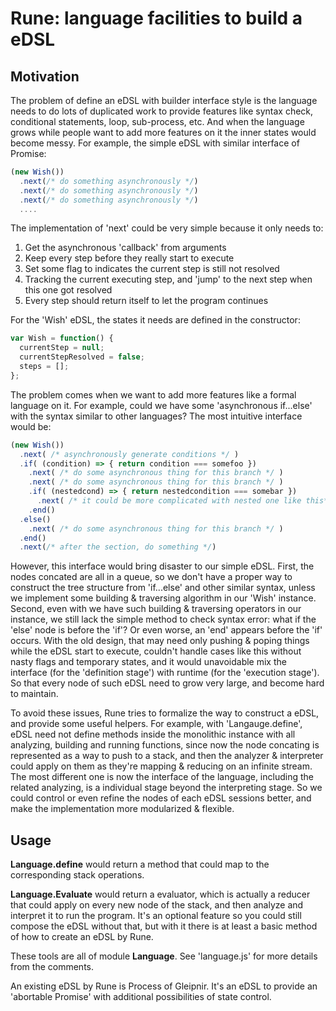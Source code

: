 # Rune: language facilities to build a eDSL

## Motivation

The problem of define an eDSL with builder interface style is the language
needs to do lots of duplicated work to provide features like syntax check,
conditional statements, loop, sub-process, etc. And when the language grows
while people want to add more features on it the inner states would become
messy. For example, the simple eDSL with similar interface of Promise:

```javascript
(new Wish())
  .next(/* do something asynchronously */)
  .next(/* do something asynchronously */)
  .next(/* do something asynchronously */)
  ....
```

The implementation of 'next' could be very simple because it only needs to:

1. Get the asynchronous 'callback' from arguments
2. Keep every step before they really start to execute
2. Set some flag to indicates the current step is still not resolved
3. Tracking the current executing step, and 'jump' to the next step
   when this one got resolved
4. Every step should return itself to let the program continues

For the 'Wish' eDSL, the states it needs are defined in the constructor:

```javascript
var Wish = function() {
  currentStep = null;
  currentStepResolved = false;
  steps = [];
};
```

The problem comes when we want to add more features like a formal language
on it. For example, could we have some 'asynchronous if...else' with the syntax
similar to other languages? The most intuitive interface would be:

```javascript
(new Wish())
  .next( /* asynchronously generate conditions */ )
  .if( (condition) => { return condition === somefoo })
    .next( /* do some asynchronous thing for this branch */ )
    .next( /* do some asynchronous thing for this branch */ )
    .if( (nestedcond) => { return nestedcondition === somebar })
      .next( /* it could be more complicated with nested one like this*/ )
    .end()
  .else()
    .next( /* do some asynchronous thing for this branch */ )
  .end()
  .next(/* after the section, do something */)
```

However, this interface would bring disaster to our simple eDSL. First, the
nodes concated are all in a queue, so we don't have a proper way to construct
the tree structure from 'if...else' and other similar syntax, unless we
implement some building & traversing algorithm in our 'Wish' instance. Second,
even with we have such building & traversing operators in our instance, we
still lack the simple method to check syntax error: what if the 'else' node is
before the 'if'? Or even worse, an 'end' appears before the 'if' occurs. With
the old design, that may need only pushing & poping things while the eDSL start
to execute, couldn't handle cases like this without nasty flags and temporary
states, and it would unavoidable mix the interface (for the 'definition stage')
with runtime (for the 'execution stage'). So that every node of such eDSL need
to grow very large, and become hard to maintain.

To avoid these issues, Rune tries to formalize the way to construct a eDSL, and
provide some useful helpers. For example, with 'Langauge.define', eDSL need
not define methods inside the monolithic instance with all analyzing, building
and running functions, since now the node concating is represented as a way to
push to a stack, and then the analyzer & interpreter could apply on them as
they're mapping & reducing on an infinite stream. The most different one is
now the interface of the language, including the related analyzing, is a
individual stage beyond the interpreting stage. So we could control or even
refine the nodes of each eDSL sessions better, and make the implementation
more modularized & flexible.

## Usage

**Language.define** would return a method that could map to the corresponding
stack operations.

**Language.Evaluate** would return a evaluator, which is actually a reducer
that could apply on every new node of the stack, and then analyze and
interpret it to run the program. It's an optional feature so you could
still compose the eDSL without that, but with it there is at least a basic
method of how to create an eDSL by Rune.

These tools are all of module **Language**. See 'language.js' for more
details from the comments.

An existing eDSL by Rune is Process of Gleipnir. It's an eDSL to provide
an 'abortable Promise' with additional possibilities of state control.
